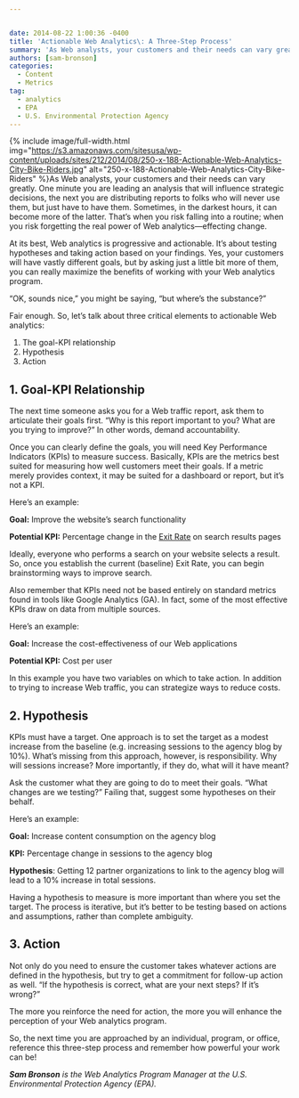 ```yaml
---


date: 2014-08-22 1:00:36 -0400
title: 'Actionable Web Analytics\: A Three-Step Process'
summary: 'As Web analysts, your customers and their needs can vary greatly. One minute you are leading an analysis that will influence strategic decisions, the next you are distributing reports to folks who will never use them, but just have to have them. Sometimes, in the darkest hours, it can become more of'
authors: [sam-bronson]
categories:
  - Content
  - Metrics
tag:
  - analytics
  - EPA
  - U.S. Environmental Protection Agency
---
```



{% include image/full-width.html img="https://s3.amazonaws.com/sitesusa/wp-content/uploads/sites/212/2014/08/250-x-188-Actionable-Web-Analytics-City-Bike-Riders.jpg" alt="250-x-188-Actionable-Web-Analytics-City-Bike-Riders" %}As Web analysts, your customers and their needs can vary greatly. One minute you are leading an analysis that will influence strategic decisions, the next you are distributing reports to folks who will never use them, but just have to have them. Sometimes, in the darkest hours, it can become more of the latter. That’s when you risk falling into a routine; when you risk forgetting the real power of Web analytics—effecting change.

At its best, Web analytics is progressive and actionable. It’s about testing hypotheses and taking action based on your findings. Yes, your customers will have vastly different goals, but by asking just a little bit more of them, you can really maximize the benefits of working with your Web analytics program.

“OK, sounds nice,” you might be saying, “but where’s the substance?”
  
Fair enough. So, let’s talk about three critical elements to actionable Web analytics:

  1. The goal-KPI relationship
  2. Hypothesis
  3. Action

## 1. Goal-KPI Relationship

The next time someone asks you for a Web traffic report, ask them to articulate their goals first. “Why is this report important to you? What are you trying to improve?” In other words, demand accountability.

Once you can clearly define the goals, you will need Key Performance Indicators (KPIs) to measure success. Basically, KPIs are the metrics best suited for measuring how well customers meet their goals. If a metric merely provides context, it may be suited for a dashboard or report, but it’s not a KPI.

Here’s an example:

**Goal:** Improve the website’s search functionality
  
**Potential KPI:** Percentage change in the [Exit Rate](http://en.wikipedia.org/wiki/Exit_rate) on search results pages

Ideally, everyone who performs a search on your website selects a result. So, once you establish the current (baseline) Exit Rate, you can begin brainstorming ways to improve search.

Also remember that KPIs need not be based entirely on standard metrics found in tools like Google Analytics (GA). In fact, some of the most effective KPIs draw on data from multiple sources.

Here’s an example:

**Goal:** Increase the cost-effectiveness of our Web applications
  
**Potential KPI:** Cost per user

In this example you have two variables on which to take action. In addition to trying to increase Web traffic, you can strategize ways to reduce costs.

## 2. Hypothesis

KPIs must have a target. One approach is to set the target as a modest increase from the baseline (e.g. increasing sessions to the agency blog by 10%). What’s missing from this approach, however, is responsibility. Why will sessions increase? More importantly, if they do, what will it have meant?

Ask the customer what they are going to do to meet their goals. “What changes are we testing?” Failing that, suggest some hypotheses on their behalf.

Here’s an example:

**Goal:** Increase content consumption on the agency blog
  
**KPI:** Percentage change in sessions to the agency blog
  
**Hypothesis**: Getting 12 partner organizations to link to the agency blog will lead to a 10% increase in total sessions.

Having a hypothesis to measure is more important than where you set the target. The process is iterative, but it’s better to be testing based on actions and assumptions, rather than complete ambiguity.

## 3. Action

Not only do you need to ensure the customer takes whatever actions are defined in the hypothesis, but try to get a commitment for follow-up action as well. “If the hypothesis is correct, what are your next steps? If it’s wrong?”

The more you reinforce the need for action, the more you will enhance the perception of your Web analytics program.

So, the next time you are approached by an individual, program, or office, reference this three-step process and remember how powerful your work can be!

_**Sam Bronson** is the Web Analytics Program Manager at the U.S. Environmental Protection Agency (EPA)._